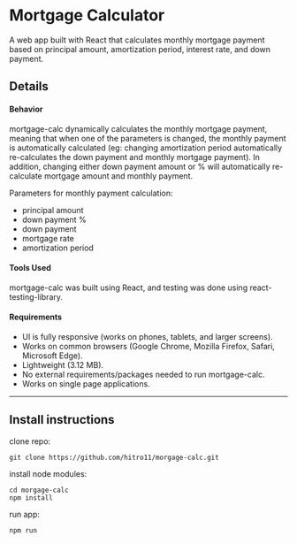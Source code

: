# Mortgage Calculator
A web app built with React that calculates monthly mortgage payment based on principal amount, amortization period, interest rate, and down payment.


## Details

#### Behavior

mortgage-calc dynamically calculates the monthly mortgage payment, meaning that when one of the parameters is changed, the monthly payment is automatically calculated (eg: changing amortization period automatically re-calculates the down payment and monthly mortgage payment). In addition, changing either down payment amount or % will automatically re-calculate mortgage amount and monthly payment.

Parameters for monthly payment calculation:
* principal amount
* down payment %
* down payment
* mortgage rate
* amortization period

#### Tools Used
mortgage-calc was built using React, and testing was done using react-testing-library.

#### Requirements
* UI is fully responsive (works on phones, tablets, and larger screens).
* Works on common browsers (Google Chrome, Mozilla Firefox, Safari, Microsoft Edge).
* Lightweight (3.12 MB).
* No external requirements/packages needed to run mortgage-calc.
* Works on single page applications.

---

## Install instructions

clone repo:
```
git clone https://github.com/hitro11/morgage-calc.git
```

install node modules:
```
cd morgage-calc
npm install
```

run app:
```
npm run
```



